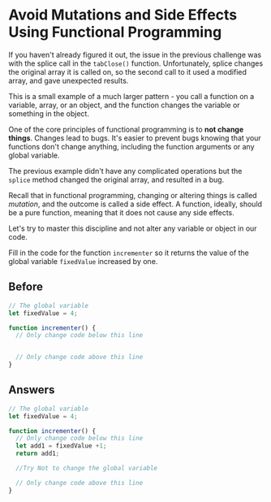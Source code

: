 # Avoid Mutations and Side Effects Using Functional Programming
If you haven't already figured it out, the issue in the previous challenge was with the splice call in the `tabClose()` function. 
Unfortunately, splice changes the original array it is called on, so the second call to it used a modified array, and gave unexpected results.

This is a small example of a much larger pattern - you call a function on a variable, array, or an object, and the function changes the variable or something in the object.

One of the core principles of functional programming is to __not change things__. Changes lead to bugs. It's easier to prevent bugs knowing that your functions don't change anything, including the function arguments or any global variable.

The previous example didn't have any complicated operations but the `splice` method changed the original array, and resulted in a bug.

Recall that in functional programming, changing or altering things is called _mutation_, and the outcome is called a side effect. 
A function, ideally, should be a pure function, meaning that it does not cause any side effects.

Let's try to master this discipline and not alter any variable or object in our code.

Fill in the code for the function `incrementer` so it returns the value of the global variable `fixedValue` increased by one.

## Before
```javascript
// The global variable
let fixedValue = 4;

function incrementer() {
  // Only change code below this line


  // Only change code above this line
}
```

## Answers
```javascript
// The global variable
let fixedValue = 4;

function incrementer() {
  // Only change code below this line
  let add1 = fixedValue +1; 
  return add1;

  //Try Not to change the global variable

  // Only change code above this line
}
```

